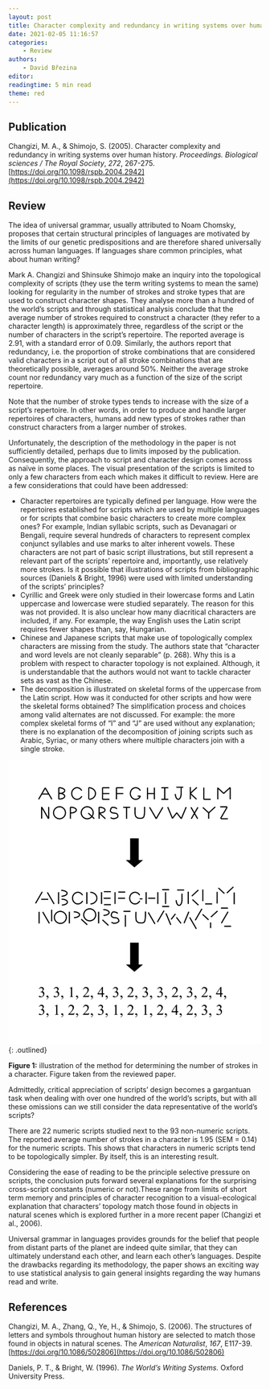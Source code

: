 ```yaml
---
layout: post
title: Character complexity and redundancy in writing systems over human history
date: 2021-02-05 11:16:57
categories:
    - Review
authors:
    - David Březina
editor:
readingtime: 5 min read
theme: red
---
```


## Publication

Changizi, M. A., & Shimojo, S. (2005). Character complexity and redundancy in writing systems over human history. *Proceedings. Biological sciences / The Royal Society*, *272*, 267-275. [https://doi.org/10.1098/rspb.2004.2942](https://doi.org/10.1098/rspb.2004.2942)

## Review

The idea of universal grammar, usually attributed to Noam Chomsky, proposes that certain structural principles of languages are motivated by the limits of our genetic predispositions and are therefore shared universally across human languages. If languages share common principles, what about human writing?

Mark A. Changizi and Shinsuke Shimojo make an inquiry into the topological complexity of scripts (they use the term writing systems to mean the same) looking for regularity in the number of strokes and stroke types that are used to construct character shapes. They analyse more than a hundred of the world’s scripts and through statistical analysis conclude that the average number of strokes required to construct a character (they refer to a character length) is approximately three, regardless of the script or the number of characters in the script’s repertoire. The reported average is 2.91, with a standard error of 0.09. Similarly, the authors report that redundancy, i.e. the proportion of stroke combinations that are considered valid characters in a script out of all stroke combinations that are theoretically possible, averages around 50%. Neither the average stroke count nor redundancy vary much as a function of the size of the script repertoire.

Note that the number of stroke types tends to increase with the size of a script’s repertoire. In other words, in order to produce and handle larger repertoires of characters, humans add new types of strokes rather than construct characters from a larger number of strokes.

Unfortunately, the description of the methodology in the paper is not sufficiently detailed, perhaps due to limits imposed by the publication. Consequently, the approach to script and character design comes across as naïve in some places. The visual presentation of the scripts is limited to only a few characters from each which makes it difficult to review. Here are a few considerations that could have been addressed:

- Character repertoires are typically defined per language. How were the repertoires established for scripts which are used by multiple languages or for scripts that combine basic characters to create more complex ones? For example, Indian syllabic scripts, such as Devanagari or Bengali, require several hundreds of characters to represent complex conjunct syllables and use marks to alter inherent vowels. These characters are not part of basic script illustrations, but still represent a relevant part of the scripts’ repertoire and, importantly, use relatively more strokes. Is it possible that illustrations of scripts from bibliographic sources (Daniels & Bright, 1996) were used with limited understanding of the scripts’ principles?
- Cyrillic and Greek were only studied in their lowercase forms and Latin uppercase and lowercase were studied separately. The reason for this was not provided. It is also unclear how many diacritical characters are included, if any. For example, the way English uses the Latin script requires fewer shapes than, say, Hungarian.
- Chinese and Japanese scripts that make use of topologically complex characters are missing from the study. The authors state that “character and word levels are not cleanly separable” (p. 268). Why this is a problem with respect to character topology is not explained. Although, it is understandable that the authors would not want to tackle character sets as vast as the Chinese.
- The decomposition is illustrated on skeletal forms of the uppercase from the Latin script. How was it conducted for other scripts and how were the skeletal forms obtained? The simplification process and choices among valid alternates are not discussed. For example: the more complex skeletal forms of “I” and “J” are used without any explanation; there is no explanation of the decomposition of joining scripts such as Arabic, Syriac, or many others where multiple characters join with a single stroke.

![Illustration of the method for determining the number of strokes in a character. Figure taken from the reviewed paper.](/assets/2021-02-05-character-complexity-and-redundancy-in-writing-systems-over-human-history/character-decomposition.svg){: .outlined}

**Figure 1:** illustration of the method for determining the number of strokes in a character. Figure taken from the reviewed paper.

Admittedly, critical appreciation of scripts’ design becomes a gargantuan task when dealing with over one hundred of the world’s scripts, but with all these omissions can we still consider the data representative of the world’s scripts?

There are 22 numeric scripts studied next to the 93 non-numeric scripts. The reported average number of strokes in a character is 1.95 (SEM = 0.14) for the numeric scripts. This shows that characters in numeric scripts tend to be topologically simpler. By itself, this is an interesting result.

Considering the ease of reading to be the principle selective pressure on scripts, the conclusion puts forward several explanations for the surprising cross-script constants (numeric or not).These range from limits of short term memory and principles of character recognition to a visual-ecological explanation that characters’ topology match those found in objects in natural scenes which is explored further in a more recent paper (Changizi et al., 2006).

Universal grammar in languages provides grounds for the belief that people from distant parts of the planet are indeed quite similar, that they can ultimately understand each other, and learn each other’s languages. Despite the drawbacks regarding its methodology, the paper shows an exciting way to use statistical analysis to gain general insights regarding the way humans read and write.

## References

Changizi, M. A., Zhang, Q., Ye, H., & Shimojo, S. (2006). The structures of letters and symbols throughout human history are selected to match those found in objects in natural scenes. The *American Naturalist*, *167*, E117-39. [https://doi.org/10.1086/502806](https://doi.org/10.1086/502806)

Daniels, P. T., & Bright, W. (1996). *The World’s Writing Systems.* Oxford University Press.
